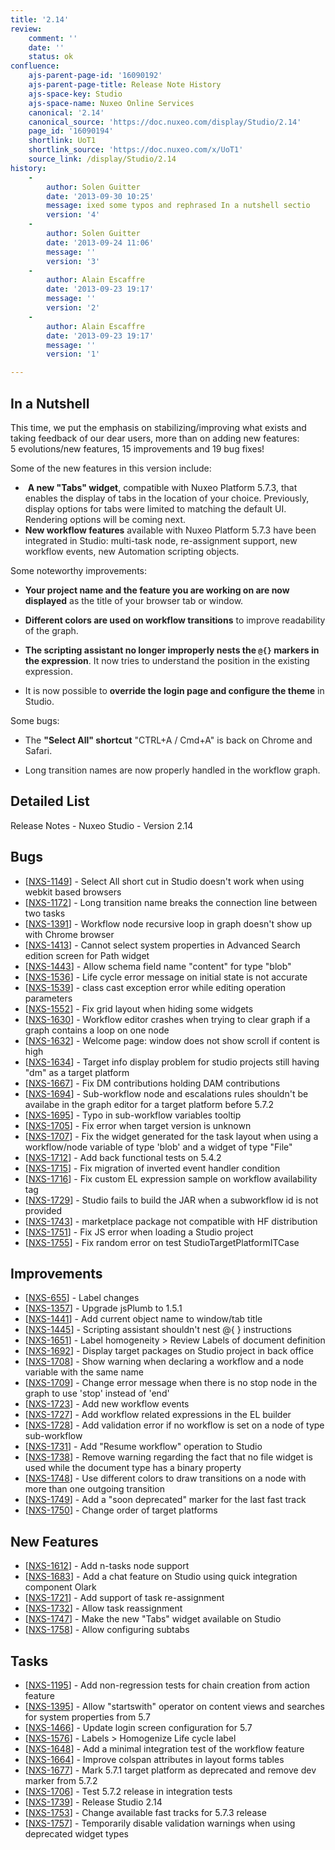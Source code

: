 ```yaml
---
title: '2.14'
review:
    comment: ''
    date: ''
    status: ok
confluence:
    ajs-parent-page-id: '16090192'
    ajs-parent-page-title: Release Note History
    ajs-space-key: Studio
    ajs-space-name: Nuxeo Online Services
    canonical: '2.14'
    canonical_source: 'https://doc.nuxeo.com/display/Studio/2.14'
    page_id: '16090194'
    shortlink: UoT1
    shortlink_source: 'https://doc.nuxeo.com/x/UoT1'
    source_link: /display/Studio/2.14
history:
    - 
        author: Solen Guitter
        date: '2013-09-30 10:25'
        message: ixed some typos and rephrased In a nutshell sectio
        version: '4'
    - 
        author: Solen Guitter
        date: '2013-09-24 11:06'
        message: ''
        version: '3'
    - 
        author: Alain Escaffre
        date: '2013-09-23 19:17'
        message: ''
        version: '2'
    - 
        author: Alain Escaffre
        date: '2013-09-23 19:17'
        message: ''
        version: '1'

---
```

## In a Nutshell

This time, we put the emphasis on stabilizing/improving what exists and taking feedback of our dear users, more than on adding new features: 5&nbsp;evolutions/new features,&nbsp;15 improvements and&nbsp;19 bug fixes!

<span style="color: rgb(34,34,34);text-decoration: none;">Some of the new features in this version include:</span>

*   &nbsp;**A new "Tabs" widget**, compatible with Nuxeo Platform 5.7.3<span style="color: rgb(34,34,34);text-decoration: none;">, that enables the display of tabs in the location of your choice. Previously, display options for tabs were limited to matching the default UI. Rendering options will be coming next.</span>
*   **<span style="color: rgb(34,34,34);text-decoration: none;">New workflow features</span>** <span style="color: rgb(34,34,34);text-decoration: none;">available with Nuxeo Platform 5.7.3 have been integrated in Studio: multi-task node, re-assignment support, new workflow events, new Automation scripting objects.</span>

Some noteworthy improvements:

*   **<span style="color: rgb(34,34,34);text-decoration: none;">Your project name and the feature you are working on are now displayed</span>** <span style="color: rgb(34,34,34);text-decoration: none;">as the title of your browser tab or window.</span>

*   **<span style="color: rgb(34,34,34);text-decoration: none;">Different colors are used on workflow transitions</span>** <span style="color: rgb(34,34,34);text-decoration: none;">to improve readability of the graph.</span>

*   **<span style="color: rgb(34,34,34);text-decoration: none;">The scripting assistant no longer improperly nests the `@{}` markers in the expression</span>**<span style="color: rgb(34,34,34);text-decoration: none;">. It now tries to understand the position in the existing expression.</span>

*   <span style="color: rgb(34,34,34);text-decoration: none;">It is now possible to</span> **<span style="color: rgb(34,34,34);text-decoration: none;">override the login page and configure the theme</span>** <span style="color: rgb(34,34,34);text-decoration: none;">in Studio.</span>

Some bugs:&nbsp;

*   <span style="color: rgb(34,34,34);text-decoration: none;">The</span> <span style="color: rgb(34,34,34);text-decoration: none;">**"Select All" shortcut**</span> <span style="color: rgb(34,34,34);text-decoration: none;">"CTRL+A / Cmd+A" is back on Chrome and Safari.</span>

*   <span style="color: rgb(34,34,34);text-decoration: none;">Long transition names</span> <span style="color: rgb(34,34,34);text-decoration: none;">are now properly handled in the workflow graph.</span>

## Detailed List

Release Notes - Nuxeo Studio - Version 2.14 <h2> Bugs </h2> <ul> <li>[<a href='https://jira.nuxeo.com/browse/NXS-1149'>NXS-1149</a>] - Select All short cut in Studio doesn&#39;t work when using webkit based browsers </li> <li>[<a href='https://jira.nuxeo.com/browse/NXS-1172'>NXS-1172</a>] - Long transition name breaks the connection line between two tasks </li> <li>[<a href='https://jira.nuxeo.com/browse/NXS-1391'>NXS-1391</a>] - Workflow node recursive loop in graph doesn&#39;t show up with Chrome browser </li> <li>[<a href='https://jira.nuxeo.com/browse/NXS-1413'>NXS-1413</a>] - Cannot select system properties in Advanced Search edition screen for Path widget </li> <li>[<a href='https://jira.nuxeo.com/browse/NXS-1443'>NXS-1443</a>] - Allow schema field name &quot;content&quot; for type &quot;blob&quot; </li> <li>[<a href='https://jira.nuxeo.com/browse/NXS-1536'>NXS-1536</a>] - Life cycle error message on initial state is not accurate </li> <li>[<a href='https://jira.nuxeo.com/browse/NXS-1539'>NXS-1539</a>] - class cast exception error while editing operation parameters </li> <li>[<a href='https://jira.nuxeo.com/browse/NXS-1552'>NXS-1552</a>] - Fix grid layout when hiding some widgets </li> <li>[<a href='https://jira.nuxeo.com/browse/NXS-1630'>NXS-1630</a>] - Workflow editor crashes when trying to clear graph if a graph contains a loop on one node </li> <li>[<a href='https://jira.nuxeo.com/browse/NXS-1632'>NXS-1632</a>] - Welcome page: window does not show scroll if content is high </li> <li>[<a href='https://jira.nuxeo.com/browse/NXS-1634'>NXS-1634</a>] - Target info display problem for studio projects still having &quot;dm&quot; as a target platform </li> <li>[<a href='https://jira.nuxeo.com/browse/NXS-1667'>NXS-1667</a>] - Fix DM contributions holding DAM contributions </li> <li>[<a href='https://jira.nuxeo.com/browse/NXS-1694'>NXS-1694</a>] - Sub-workflow node and escalations rules shouldn&#39;t be availabe in the graph editor for a target platform before 5.7.2 </li> <li>[<a href='https://jira.nuxeo.com/browse/NXS-1695'>NXS-1695</a>] - Typo in sub-workflow variables tooltip </li> <li>[<a href='https://jira.nuxeo.com/browse/NXS-1705'>NXS-1705</a>] - Fix error when target version is unknown </li> <li>[<a href='https://jira.nuxeo.com/browse/NXS-1707'>NXS-1707</a>] - Fix the widget generated for the task layout when using a workflow/node variable of type &#39;blob&#39; and a widget of type &quot;File&quot; </li> <li>[<a href='https://jira.nuxeo.com/browse/NXS-1712'>NXS-1712</a>] - Add back functional tests on 5.4.2 </li> <li>[<a href='https://jira.nuxeo.com/browse/NXS-1715'>NXS-1715</a>] - Fix migration of inverted event handler condition </li> <li>[<a href='https://jira.nuxeo.com/browse/NXS-1716'>NXS-1716</a>] - Fix custom EL expression sample on workflow availability tag </li> <li>[<a href='https://jira.nuxeo.com/browse/NXS-1729'>NXS-1729</a>] - Studio fails to build the JAR when a subworkflow id is not provided </li> <li>[<a href='https://jira.nuxeo.com/browse/NXS-1743'>NXS-1743</a>] - marketplace package not compatible with HF distribution </li> <li>[<a href='https://jira.nuxeo.com/browse/NXS-1751'>NXS-1751</a>] - Fix JS error when loading a Studio project </li> <li>[<a href='https://jira.nuxeo.com/browse/NXS-1755'>NXS-1755</a>] - Fix random error on test StudioTargetPlatformITCase </li> </ul> <h2> Improvements </h2> <ul> <li>[<a href='https://jira.nuxeo.com/browse/NXS-655'>NXS-655</a>] - Label changes </li> <li>[<a href='https://jira.nuxeo.com/browse/NXS-1357'>NXS-1357</a>] - Upgrade jsPlumb to 1.5.1 </li> <li>[<a href='https://jira.nuxeo.com/browse/NXS-1441'>NXS-1441</a>] - Add current object name to window/tab title </li> <li>[<a href='https://jira.nuxeo.com/browse/NXS-1445'>NXS-1445</a>] - Scripting assistant shouldn&#39;t nest @{ } instructions </li> <li>[<a href='https://jira.nuxeo.com/browse/NXS-1651'>NXS-1651</a>] - Label homogeneity &gt; Review Labels of document definition </li> <li>[<a href='https://jira.nuxeo.com/browse/NXS-1692'>NXS-1692</a>] - Display target packages on Studio project in back office </li> <li>[<a href='https://jira.nuxeo.com/browse/NXS-1708'>NXS-1708</a>] - Show warning when declaring a workflow and a node variable with the same name </li> <li>[<a href='https://jira.nuxeo.com/browse/NXS-1709'>NXS-1709</a>] - Change error message when there is no stop node in the graph to use &#39;stop&#39; instead of &#39;end&#39; </li> <li>[<a href='https://jira.nuxeo.com/browse/NXS-1723'>NXS-1723</a>] - Add new workflow events </li> <li>[<a href='https://jira.nuxeo.com/browse/NXS-1727'>NXS-1727</a>] - Add workflow related expressions in the EL builder </li> <li>[<a href='https://jira.nuxeo.com/browse/NXS-1728'>NXS-1728</a>] - Add validation error if no workflow is set on a node of type sub-workflow </li> <li>[<a href='https://jira.nuxeo.com/browse/NXS-1731'>NXS-1731</a>] - Add &quot;Resume workflow&quot; operation to Studio </li> <li>[<a href='https://jira.nuxeo.com/browse/NXS-1738'>NXS-1738</a>] - Remove warning regarding the fact that no file widget is used while the document type has a binary property </li> <li>[<a href='https://jira.nuxeo.com/browse/NXS-1748'>NXS-1748</a>] - Use different colors to draw transitions on a node with more than one outgoing transition </li> <li>[<a href='https://jira.nuxeo.com/browse/NXS-1749'>NXS-1749</a>] - Add a &quot;soon deprecated&quot; marker for the last fast track </li> <li>[<a href='https://jira.nuxeo.com/browse/NXS-1750'>NXS-1750</a>] - Change order of target platforms </li> </ul> <h2> New Features </h2> <ul> <li>[<a href='https://jira.nuxeo.com/browse/NXS-1612'>NXS-1612</a>] - Add n-tasks node support </li> <li>[<a href='https://jira.nuxeo.com/browse/NXS-1683'>NXS-1683</a>] - Add a chat feature on Studio using quick integration component Olark </li> <li>[<a href='https://jira.nuxeo.com/browse/NXS-1721'>NXS-1721</a>] - Add support of task re-assignment </li> <li>[<a href='https://jira.nuxeo.com/browse/NXS-1732'>NXS-1732</a>] - Allow task reassignment </li> <li>[<a href='https://jira.nuxeo.com/browse/NXS-1747'>NXS-1747</a>] - Make the new &quot;Tabs&quot; widget available on Studio </li> <li>[<a href='https://jira.nuxeo.com/browse/NXS-1758'>NXS-1758</a>] - Allow configuring subtabs </li> </ul> <h2> Tasks </h2> <ul> <li>[<a href='https://jira.nuxeo.com/browse/NXS-1195'>NXS-1195</a>] - Add non-regression tests for chain creation from action feature </li> <li>[<a href='https://jira.nuxeo.com/browse/NXS-1395'>NXS-1395</a>] - Allow &quot;startswith&quot; operator on content views and searches for system properties from 5.7 </li> <li>[<a href='https://jira.nuxeo.com/browse/NXS-1466'>NXS-1466</a>] - Update login screen configuration for 5.7 </li> <li>[<a href='https://jira.nuxeo.com/browse/NXS-1576'>NXS-1576</a>] - Labels &gt; Homogenize Life cycle label </li> <li>[<a href='https://jira.nuxeo.com/browse/NXS-1648'>NXS-1648</a>] - Add a minimal integration test of the workflow feature </li> <li>[<a href='https://jira.nuxeo.com/browse/NXS-1664'>NXS-1664</a>] - Improve colspan attributes in layout forms tables </li> <li>[<a href='https://jira.nuxeo.com/browse/NXS-1677'>NXS-1677</a>] - Mark 5.7.1 target platform as deprecated and remove dev marker from 5.7.2 </li> <li>[<a href='https://jira.nuxeo.com/browse/NXS-1706'>NXS-1706</a>] - Test 5.7.2 release in integration tests </li> <li>[<a href='https://jira.nuxeo.com/browse/NXS-1739'>NXS-1739</a>] - Release Studio 2.14 </li> <li>[<a href='https://jira.nuxeo.com/browse/NXS-1753'>NXS-1753</a>] - Change available fast tracks for 5.7.3 release </li> <li>[<a href='https://jira.nuxeo.com/browse/NXS-1757'>NXS-1757</a>] - Temporarily disable validation warnings when using deprecated widget types </li> </ul>